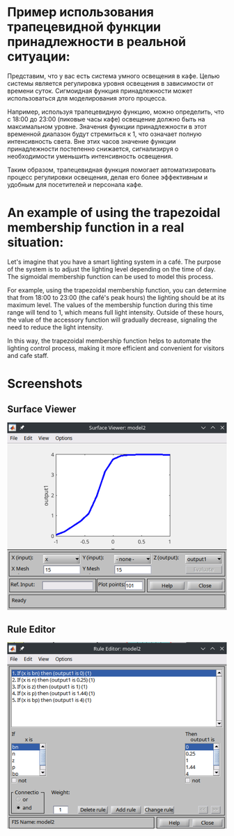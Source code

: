 # Пример использования трапецевидной функции принадлежности в реальной ситуации:

Представим, что у вас есть система умного освещения в кафе. Целью системы является регулировка уровня освещения в зависимости от времени суток. Сигмоидная функция принадлежности может использоваться для моделирования этого процесса.

Например, используя трапецевидную функцию, можно определить, что с 18:00 до 23:00 (пиковые часы кафе) освещение должно быть на максимальном уровне. Значения функции принадлежности в этот временной диапазон будут стремиться к 1, что означает полную интенсивность света. Вне этих часов значение функции принадлежности постепенно снижается, сигнализируя о необходимости уменьшить интенсивность освещения.

Таким образом, трапецевидная функция помогает автоматизировать процесс регулировки освещения, делая его более эффективным и удобным для посетителей и персонала кафе.

# An example of using the trapezoidal membership function in a real situation:

Let's imagine that you have a smart lighting system in a café. The purpose of the system is to adjust the lighting level depending on the time of day. The sigmoidal membership function can be used to model this process.

For example, using the trapezoidal membership function, you can determine that from 18:00 to 23:00 (the café's peak hours) the lighting should be at its maximum level. The values of the membership function during this time range will tend to 1, which means full light intensity. Outside of these hours, the value of the accessory function will gradually decrease, signaling the need to reduce the light intensity.

In this way, the trapezoidal membership function helps to automate the lighting control process, making it more efficient and convenient for visitors and cafe staff.

# Screenshots

## Surface Viewer

![Surface Viewer](view.png)

## Rule Editor

![Rule Editor](rules.png)
